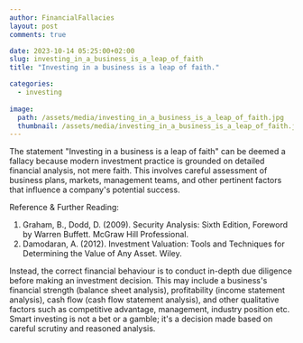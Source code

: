 ```yaml
---
author: FinancialFallacies
layout: post
comments: true

date: 2023-10-14 05:25:00+02:00  
slug: investing_in_a_business_is_a_leap_of_faith
title: "Investing in a business is a leap of faith."

categories:
  - investing
  
image:
  path: /assets/media/investing_in_a_business_is_a_leap_of_faith.jpg
  thumbnail: /assets/media/investing_in_a_business_is_a_leap_of_faith.jpg
---
```


The statement "Investing in a business is a leap of faith" can be deemed a fallacy because modern investment practice is grounded on detailed financial analysis, not mere faith. This involves careful assessment of business plans, markets, management teams, and other pertinent factors that influence a company's potential success.

Reference & Further Reading:
1. Graham, B., Dodd, D. (2009). Security Analysis: Sixth Edition, Foreword by Warren Buffett. McGraw Hill Professional.
2. Damodaran, A. (2012). Investment Valuation: Tools and Techniques for Determining the Value of Any Asset. Wiley.

Instead, the correct financial behaviour is to conduct in-depth due diligence before making an investment decision. This may include a business's financial strength (balance sheet analysis), profitability (income statement analysis), cash flow (cash flow statement analysis), and other qualitative factors such as competitive advantage, management, industry position etc. Smart investing is not a bet or a gamble; it's a decision made based on careful scrutiny and reasoned analysis.
